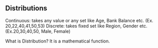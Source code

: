 ## Distributions

Continuous: takes any value or any set like Age, Bank Balance etc. (Ex. 20,22,40,41,50,53)
Discrete: takes fixed set like Region, Gender etc. (Ex.20,30,40,50, Male, Female)

What is Distribution? It is a mathematical function.

